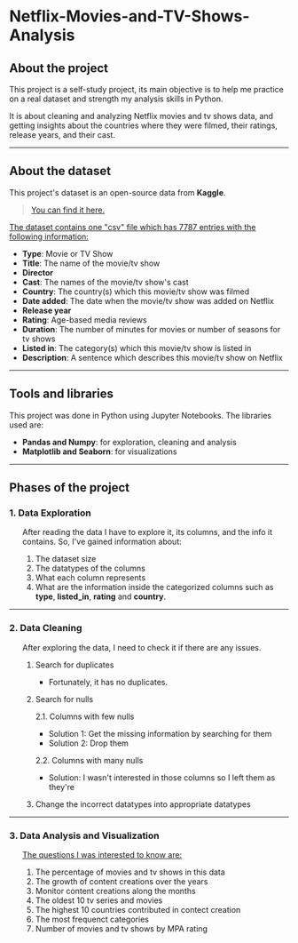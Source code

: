 # Netflix-Movies-and-TV-Shows-Analysis
## __About the project__ ##
This project is a self-study project, its main objective is to help me practice on a real dataset and strength my analysis skills in Python.
<br>

It is about cleaning and analyzing Netflix movies and tv shows data, and getting insights about the countries where they were filmed, their ratings, release years, and their cast.

<hr>

## __About the dataset__ ##
This project's dataset is an open-source data from __Kaggle__.
<br>

> [You can find it here.](https://www.kaggle.com/datasets/shivamb/netflix-shows)

<u>
The dataset contains one "csv" file which has 7787 entries with the following information:
</u>

* __Type__: Movie or TV Show
* __Title__: The name of the movie/tv show
* __Director__
* __Cast__: The names of the movie/tv show's cast
* __Country__: The country(s) which this movie/tv show was filmed
* __Date added__: The date when the movie/tv show was added on Netflix
* __Release year__
* __Rating__: Age-based media reviews
* __Duration__: The number of minutes for movies or number of seasons for tv shows
* __Listed in__: The category(s) which this movie/tv show is listed in
* __Description__: A sentence which describes this movie/tv show on Netflix

<hr>

## __Tools and libraries__ ##
This project was done in Python using Jupyter Notebooks. The libraries used are:
* __Pandas and Numpy__: for exploration, cleaning and analysis
* __Matplotlib and Seaborn__: for visualizations

<hr>

## __Phases of the project__ ##
### 1. Data Exploration ###

<ul>

After reading the data I have to explore it, its columns, and the info it contains. So, I've gained information about:

1. The dataset size
2. The datatypes of the columns
3. What each column represents
4. What are the information inside the categorized columns such as  __type__, __listed_in__, __rating__ and __country__.

</ul>

<hr>

### 2. Data Cleaning ###

<ul>

After exploring the data, I need to check it if there are any issues.

1. Search for duplicates
  
    * Fortunately, it has no duplicates.

2. Search for nulls

    2.1. Columns with few nulls

   * Solution 1: Get the missing information by searching for them
   * Solution 2: Drop them
    
    2.2. Columns with many nulls

    * Solution: I wasn't interested in those columns so I left them as they're

3. Change the incorrect datatypes into appropriate datatypes

</ul>

<hr>

### 3. Data Analysis and Visualization ###

<ul>

<u> The questions I was interested to know are:</u>

1. The percentage of movies and tv shows in this data
2. The growth of content creations over the years
3. Monitor content creations along the months
4. The oldest 10 tv series and movies
5. The highest 10 countries contributed in contect creation
6. The most frequenct categories
7. Number of movies and tv shows by MPA rating

</ul>
